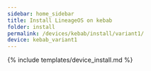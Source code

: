 ```yaml
---
sidebar: home_sidebar
title: Install LineageOS on kebab
folder: install
permalink: /devices/kebab/install/variant1/
device: kebab_variant1
---
```

{% include templates/device_install.md %}
